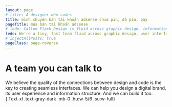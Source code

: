 ```yaml
---
layout: page
# title: A designer who codes
title: mình chuyên bán tài khoản adsense chưa pin, đã pin, pay
pageTitle: mua bán tài khoản adsense
# lede: Callum Flack Design is fluid across graphic design, information design and frontend development. Because the quality of the connections crystalises the quality of the whole.
lede: We're a tiny, fast team fluid across graphic design, user interface design, frontend development and backend management. Everything you need to create beautifully designed hypertext products, but without the overhead.
# injectAllPosts: true
pageClass: page-reverse
---
```


<PageAboutServices></PageAboutServices>

<div class="Block-t"></div>

# A team you can talk to

We believe the quality of the connections between design and code is the key to creating seamless interfaces. We can help you design a digital brand, its user experience and information structure. And we can build it too. {.Text-xl .text-gray-dark .mb-0 .hu:w-5/6 .su:w-full}

<!-- The difference isn't obvious until it is. -->

<PageAboutTeam></PageAboutTeam>

<!-- # Win-win collaborations -->

<!-- No tools, skills or experience matter without good project definition and mutual understanding. A collaborative relationship based on dialogue and optimism is the cheapest and most effective method of obtaining this. This also helps define bigger possibilities and better constraints to work with, and anticipates problems ahead of time during the project. -->

<!-- # Location -->

<!-- Based in [tropical Cairns, Australia](https://www.instagram.com/p/BXbsNdrAt-v), Callum works with local, interstate and international clients. He plugs into product teams, agencies or work one-to-one with business owners. He enjoys travelling to meet in person and is always available for a video call. -->

<script>
import PageAboutServices from "../src/components/PageAboutServices";
import PageAboutTeam from "../src/components/PageAboutTeam";
export default {
  components: {
    PageAboutServices,
    PageAboutTeam,
  }
}
</script>
